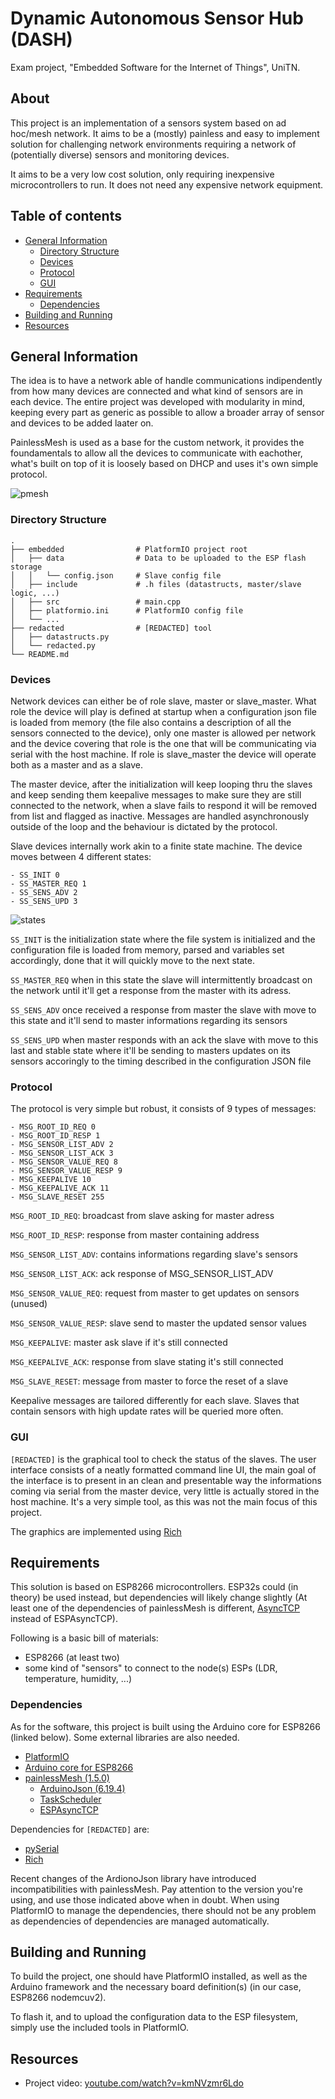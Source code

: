 # Dynamic Autonomous Sensor Hub (DASH)

Exam project, "Embedded Software for the Internet of Things", UniTN.

## About

This project is an implementation of a sensors system based on ad hoc/mesh network. It aims to be a (mostly) painless and easy to implement solution for challenging network environments requiring a network of (potentially diverse) sensors and monitoring devices.

It aims to be a very low cost solution, only requiring inexpensive microcontrollers to run. It does not need any expensive network equipment.

## Table of contents

* [General Information](#general-information)
    * [Directory Structure](#directory-structure)
    * [Devices](#devices)
    * [Protocol](#protocol)
    * [GUI](#gui)
* [Requirements](#requirements)
    * [Dependencies](#dependencies)
* [Building and Running](#building-and-running)
* [Resources](#resources)

## General Information

The idea is to have a network able of handle communications indipendently from how many devices are connected and what kind of sensors are in each device. The entire project was developed with modularity in mind, keeping every part as generic as possible to allow a broader array of sensor and devices to be added laater on.

PainlessMesh is used as a base for the custom network, it provides the foundamentals to allow all the devices to communicate with eachother, what's built on top of it is loosely based on DHCP and uses it's own simple protocol.

![pmesh](https://raw.githubusercontent.com/MarcoKeppel/IoT2021/main/readme/ESP-MESH-painlessMesh-basic-example-ESP32-ESP8266.webp)

### Directory Structure

```
.
├── embedded                # PlatformIO project root
│   ├── data                # Data to be uploaded to the ESP flash storage
│   │   └── config.json     # Slave config file
│   ├── include             # .h files (datastructs, master/slave logic, ...)
│   ├── src                 # main.cpp
│   ├── platformio.ini      # PlatformIO config file
│   └── ...
├── redacted                # [REDACTED] tool
│   ├── datastructs.py
│   └── redacted.py
└── README.md
```

### Devices
Network devices can either be of role slave,  master or slave_master. What role the device will play is defined at startup when a configuration json file is loaded from memory (the file also contains a description of all the sensors connected to the device), only one master is allowed per network and the device covering that role is the one that will be communicating via serial with the host machine. If role is slave_master the device will operate both as a master and as a slave.

The master device, after the initialization will keep looping thru the slaves and keep sending them keepalive messages to make sure they are still connected to the network, when a slave fails to respond it will be removed from list and flagged as inactive.
Messages are handled asynchronously outside of the loop and the behaviour is dictated by the protocol.

Slave devices internally work akin to a finite state machine. The device moves between 4 different states:
```
- SS_INIT 0
- SS_MASTER_REQ 1
- SS_SENS_ADV 2 
- SS_SENS_UPD 3
```

![states](https://github.com/MarcoKeppel/IoT2021/blob/main/readme/Screenshot%20from%202023-02-22%2019-06-20.png)

```SS_INIT``` is the initialization state where the file system is initialized and the configuration file is loaded from memory, parsed and variables set accordingly, done that it will quickly move to the next state.

```SS_MASTER_REQ``` when in this state the slave will intermittently broadcast on the network until it'll get a response from the master with its adress.

```SS_SENS_ADV``` once received a response from master the slave with move to this state and it'll send to master informations regarding its sensors

```SS_SENS_UPD``` when master responds with an ack the slave with move to this last and stable state where it'll be sending to masters updates on its sensors accoringly to the timing described in the configuration JSON file

### Protocol
The protocol is very simple but robust, it consists of 9 types of messages:

```
- MSG_ROOT_ID_REQ 0
- MSG_ROOT_ID_RESP 1
- MSG_SENSOR_LIST_ADV 2 
- MSG_SENSOR_LIST_ACK 3
- MSG_SENSOR_VALUE_REQ 8
- MSG_SENSOR_VALUE_RESP 9
- MSG_KEEPALIVE 10
- MSG_KEEPALIVE_ACK 11 
- MSG_SLAVE_RESET 255
```

```MSG_ROOT_ID_REQ```: broadcast from slave asking for master adress

```MSG_ROOT_ID_RESP```: response from master containing address

```MSG_SENSOR_LIST_ADV```: contains informations regarding slave's sensors 

```MSG_SENSOR_LIST_ACK```: ack response of MSG_SENSOR_LIST_ADV

```MSG_SENSOR_VALUE_REQ```: request from master to get updates on sensors (unused)

```MSG_SENSOR_VALUE_RESP```: slave send to master the updated sensor values

```MSG_KEEPALIVE```: master ask slave if it's still connected

```MSG_KEEPALIVE_ACK```: response from slave stating it's still connected

```MSG_SLAVE_RESET```: message from master to force the reset of a slave

Keepalive messages are tailored differently for each slave. Slaves that contain sensors with high update rates will be queried more often.

### GUI

```[REDACTED]``` is the graphical tool to check the status of the slaves. The user interface consists of a neatly formatted command line UI, the main goal of the interface is to present in an clean and presentable way the informations coming via serial from the master device, very little is actually stored in the host machine. It's a very simple tool, as this was not the main focus of this project.

The graphics are implemented using [Rich](https://github.com/Textualize/rich)

## Requirements

This solution is based on ESP8266 microcontrollers. ESP32s could (in theory) be used instead, but dependencies will likely change slightly (At least one of the dependencies of painlessMesh is different, [AsyncTCP](https://github.com/me-no-dev/AsyncTCP) instead of ESPAsyncTCP).

Following is a basic bill of materials:
- ESP8266 (at least two)
- some kind of "sensors" to connect to the node(s) ESPs (LDR, temperature, humidity, ...)

### Dependencies

As for the software, this project is built using the Arduino core for ESP8266 (linked below). Some external libraries are also needed.
- [PlatformIO](https://platformio.org/)
- [Arduino core for ESP8266](https://github.com/esp8266/Arduino)
- [painlessMesh (1.5.0)](https://gitlab.com/painlessMesh/painlessMesh)
    - [ArduinoJson (6.19.4)](https://github.com/bblanchon/ArduinoJson)
    - [TaskScheduler](https://github.com/arkhipenko/TaskScheduler)
    - [ESPAsyncTCP](https://github.com/me-no-dev/ESPAsyncTCP)

Dependencies for ```[REDACTED]``` are:
- [pySerial](https://github.com/pyserial/pyserial)
- [Rich](https://github.com/Textualize/rich)

Recent changes of the ArdionoJson library have introduced incompatibilities with painlessMesh. Pay attention to the version you're using, and use those indicated above when in doubt. When using PlatformIO to manage the dependencies, there should not be any problem as dependencies of dependencies are managed automatically.

## Building and Running

To build the project, one should have PlatformIO installed, as well as the Arduino framework and the necessary board definition(s) (in our case, ESP8266 nodemcuv2).

To flash it, and to upload the configuration data to the ESP filesystem, simply use the included tools in PlatformIO.

## Resources

- Project video: [youtube.com/watch?v=kmNVzmr6Ldo](https://www.youtube.com/watch?v=kmNVzmr6Ldo)
